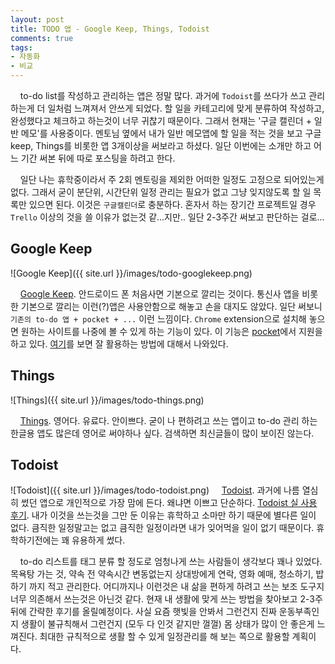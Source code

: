 ```yaml
---
layout: post
title: TODO 앱 - Google Keep, Things, Todoist
comments: true
tags:
- 자동화
- 비교
---
```

&nbsp;&nbsp;&nbsp; to-do list를 작성하고 관리하는 앱은 정말 많다. 과거에 `Todoist`를 쓰다가 쓰고 관리하는게 더 일처럼 느껴져서 안쓰게 되었다. 할 일을 카테고리에 맞게 분류하여 작성하고, 완성했다고 체크하고 하는것이 너무 귀찮기 때문이다. 그래서 현재는 '구글 캘린더 + 일반 메모'를 사용중이다. 멘토님 옆에서 내가 일반 메모앱에 할 일을 적는 것을 보고 구글 keep, Things를 비롯한 앱 3개이상을 써보라고 하셨다. 일단 이번에는 소개만 하고 어느 기간 써본 뒤에 따로 포스팅을 하려고 한다.     

&nbsp;&nbsp;&nbsp; 일단 나는 휴학중이라서 주 2회 멘토링을 제외한 어떠한 일정도 고정으로 되어있는게 없다. 그래서 굳이 분단위, 시간단위 일정 관리는 필요가 없고 그냥 잊지않도록 할 일 목록만 있으면 된다. 이것은 `구글캘린더`로 충분하다. 혼자서 하는 장기간 프로젝트일 경우 `Trello` 이상의 것을 쓸 이유가 없는것 같...지만.. 일단 2-3주간 써보고 판단하는 걸로...

## **Google Keep**
![Google Keep]({{ site.url }}/images/todo-googlekeep.png)

&nbsp;&nbsp;&nbsp; [Google Keep](https://keep.google.com/). 안드로이드 폰 처음사면 기본으로 깔리는 것이다. 통신사 앱을 비롯한 기본으로 깔리는 이런(?)앱은 사용안함으로 해놓고 손을 대지도 않았다. 일단 써보니 `기존의 to-do 앱 + pocket + ...` 이런 느낌이다. `Chrome` extension으로 설치해 놓으면 원하는 사이트를 나중에 볼 수 있게 하는 기능이 있다. 이 기능은 [pocket](https://getpocket.com/)에서 지원을 하고 있다. [여기](http://www.itworld.co.kr/news/96610)를 보면 잘 활용하는 방법에 대해서 나와있다.        

## **Things**
![Things]({{ site.url }}/images/todo-things.png)

&nbsp;&nbsp;&nbsp; [Things](https://culturedcode.com/things/). 영어다. 유료다. 안이쁘다. 굳이 나 편하려고 쓰는 앱이고 to-do 관리 하는 한글용 앱도 많은데 영어로 써야하나 싶다. 검색하면 최신글들이 많이 보이진 않는다.      

## **Todoist**
![Todoist]({{ site.url }}/images/todo-todoist.png)
&nbsp;&nbsp;&nbsp; [Todoist](https://ko.todoist.com/). 과거에 나름 열심히 썼던 앱으로 개인적으로 가장 맘에 든다. 왜냐면 이쁘고 단순하다. [Todoist 실 사용 후기](https://blog.todoist.com/ko/2016/01/11/todoist-korea-user-story-4/). 내가 이것을 쓰는것을 그만 둔 이유는 휴학하고 소마만 하기 때문에 별다른 일이 없다. 큼직한 일정말고는 없고 큼직한 일정이라면 내가 잊어먹을 일이 없기 때문이다. 휴학하기전에는 꽤 유용하게 썼다.      


&nbsp;&nbsp;&nbsp; to-do 리스트를 태그 분류 할 정도로 엄청나게 쓰는 사람들이 생각보다 꽤나 있었다. 목욕탕 가는 것, 약속 전 약속시간 변동없는지 상대방에게 연락, 영화 예매, 청소하기, 밥하기 까지 적고 관리한다. 어디까지나 이런것은 내 삶을 편하게 하려고 쓰는 보조 도구지 너무 의존해서 쓰는것은 아닌것 같다. 현재 내 생활에 맞게 쓰는 방법을 찾아보고 2-3주 뒤에 간략한 후기를 올릴예정이다. 사실 요즘 햇빛을 안봐서 그런건지 진짜 운동부족인지 생활이 불규칙해서 그런건지 (모두 다 인것 같지만 껄껄) 몸 상태가 많이 안 좋은게 느껴진다. 최대한 규칙적으로 생활 할 수 있게 일정관리를 해 보는 쪽으로 활용할 계획이다.
